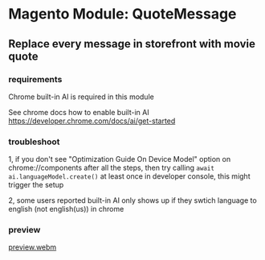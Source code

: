 # Magento Module: QuoteMessage

## Replace every message in storefront with movie quote

### requirements

Chrome built-in AI is required in this module

See chrome docs how to enable built-in AI https://developer.chrome.com/docs/ai/get-started

### troubleshoot

1, if you don't see "Optimization Guide On Device Model" option on chrome://components after all the steps, then try calling `await ai.languageModel.create()` at least once in developer console, this might trigger the setup

2, some users reported built-in AI only shows up if they swtich language to english (not english(us)) in chrome

### preview

[preview.webm](https://github.com/user-attachments/assets/4168d68d-b1c6-425b-bf5e-c07a65a5600e)
